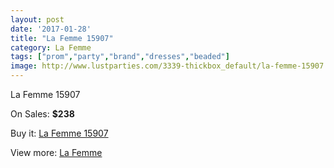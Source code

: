 ```yaml
---
layout: post
date: '2017-01-28'
title: "La Femme 15907"
category: La Femme
tags: ["prom","party","brand","dresses","beaded"]
image: http://www.lustparties.com/3339-thickbox_default/la-femme-15907.jpg
---
```

La Femme 15907

On Sales: **$238**
<a href="https://www.lustparties.com/en/la-femme/1101-la-femme-15907.html"><amp-img layout="responsive" width="600" height="600" src="//www.lustparties.com/3339-thickbox_default/la-femme-15907.jpg" alt="La Femme 15907 0" /></a>
<a href="https://www.lustparties.com/en/la-femme/1101-la-femme-15907.html"><amp-img layout="responsive" width="600" height="600" src="//www.lustparties.com/3340-thickbox_default/la-femme-15907.jpg" alt="La Femme 15907 1" /></a>
<a href="https://www.lustparties.com/en/la-femme/1101-la-femme-15907.html"><amp-img layout="responsive" width="600" height="600" src="//www.lustparties.com/3341-thickbox_default/la-femme-15907.jpg" alt="La Femme 15907 2" /></a>

Buy it: [La Femme 15907](https://www.lustparties.com/en/la-femme/1101-la-femme-15907.html "La Femme 15907")

View more: [La Femme](https://www.lustparties.com/en/4-la-femme "La Femme")